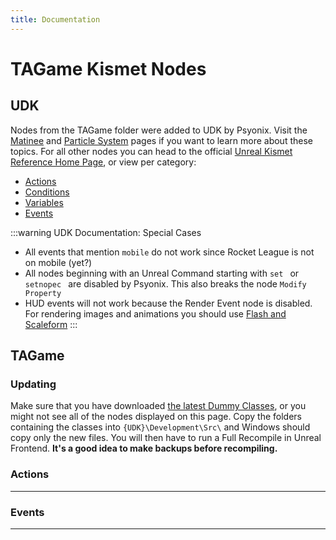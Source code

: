 ```yaml
---
title: Documentation
---
```

# TAGame Kismet Nodes

## UDK

Nodes from the TAGame folder were added to UDK by Psyonix. Visit the [Matinee](../udk/17_matinee) and [Particle System](../udk/11_details.html#particle-systems) pages if you want to learn more about these topics. For all other nodes you can head to the official [Unreal Kismet Reference Home Page](https://docs.unrealengine.com/udk/Three/KismetReference.html#Unreal%20Kismet%20Reference), or view per category:
- [Actions](https://docs.unrealengine.com/udk/Three/KismetReference.html#Actions)
- [Conditions](https://docs.unrealengine.com/udk/Three/KismetReference.html#Conditions)
- [Variables](https://docs.unrealengine.com/udk/Three/KismetReference.html#Variables)
- [Events](https://docs.unrealengine.com/udk/Three/KismetReference.html#Events)

:::warning UDK Documentation: Special Cases
- All events that mention `mobile` do not work since Rocket League is not on mobile (yet?)
- All nodes beginning with an Unreal Command starting with `set ` or `setnopec ` are disabled by Psyonix. This also breaks the node `Modify Property`
- HUD events will not work because the Render Event node is disabled. For rendering images and animations you should use [Flash and Scaleform]()
:::

## TAGame

### Updating

Make sure that you have downloaded [the latest Dummy Classes](https://github.com/RocketLeagueMapmaking/RL-Dummy-Classes), or you might not see all of the nodes displayed on this page. Copy the folders containing the classes into `{UDK}\Development\Src\` and Windows should copy only the new files. You will then have to run a Full Recompile in Unreal Frontend. **It's a good idea to make backups before recompiling.**

### Actions 
---

<KismetNode 
    Title="Add Game Ball" Status="Not documented" Image="add_game_ball"
    Folder="TAGame" Type="Actions" 
    Description="Add a ball to the game"  
    :InputLinks="['test','test2']"
    :OutputLinks="['test','test2']"
    :VariableLinks="['test','test2']"
    :Notes="['test','test2']"
/>

<KismetNode 
    Title="Apply Car Products" Status="Not documented" 
    Folder="TAGame_decrypted" Type="Actions" 
/>

### Events
---
